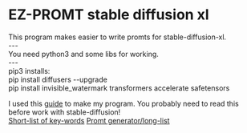 <h1>EZ-PROMT stable diffusion xl</h1>
This program makes easier to write promts for stable-diffusion-xl.<br>
---
<INFO><br>
You need python3 and some libs for working.<br>
---<br>
pip3 installs:<br>
pip install diffusers --upgrade<br>
pip install invisible_watermark transformers accelerate safetensors<br> 

I used this [guide](https://stable-diffusion-art.com/prompt-guide/)
to make my program. You probably need to read this before work 
with stable-diffusion!<br>
[Short-list of key-words](https://stable-diffusion-art.com/how-to-come-up-with-good-prompts-for-ai-image-generation/#Some_good_keywords_for_you)
[Promt generator/long-list](https://aiimg.vip)
